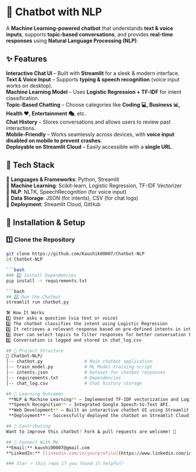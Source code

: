 # 🤖 Chatbot with NLP 

A **Machine Learning-powered chatbot** that understands **text & voice inputs**, supports **topic-based conversations**, and provides **real-time responses** using **Natural Language Processing (NLP)**.  

## ✨ Features
 **Interactive Chat UI** – Built with **Streamlit** for a sleek & modern interface.  
 **Text & Voice Input** – Supports **typing & speech recognition** (voice input works on desktop).  
 **Machine Learning Model** – Uses **Logistic Regression + TF-IDF** for intent classification.  
 **Topic-Based Chatting** – Choose categories like **Coding 💻, Business 📊, Health ❤️, Entertainment 🎭**, etc.  
 **Chat History** – Stores conversations and allows users to review past interactions.  
 **Mobile-Friendly** – Works seamlessly across devices, with **voice input disabled on mobile to prevent crashes**.  
 **Deployable on Streamlit Cloud** – Easily accessible with a **single URL**.


## 📌 Tech Stack
🔹 **Languages & Frameworks**: Python, Streamlit  
🔹 **Machine Learning**: Scikit-learn, Logistic Regression, TF-IDF Vectorizer  
🔹 **NLP**: NLTK, SpeechRecognition (for voice input)  
🔹 **Data Storage**: JSON (for intents), CSV (for chat logs)  
🔹 **Deployment**: Streamlit Cloud, GitHub  


## 🚀 Installation & Setup
### 1️⃣ Clone the Repository
```bash
git clone https://github.com/Kaushik00007/Chatbot-NLP
cd Chatbot-NLP

```bash
### 2️⃣ Install Dependencies
pip install -r requirements.txt

```bash
## 3️⃣ Run the Chatbot
streamlit run chatbot.py

🛠️ How It Works
1️⃣ User asks a question (via text or voice)
2️⃣ The chatbot classifies the intent using Logistic Regression
3️⃣ It retrieves a relevant response based on pre-defined intents in intents.json
4️⃣ User can select topics to filter responses for better conversation flow
5️⃣ Conversation is logged and stored in chat_log.csv

## 📂 Project Structure
📁 Chatbot-NLP/
│-- chatbot.py                # Main chatbot application
│-- train_model.py            # ML Model training script
│-- intents.json              # Dataset for chatbot responses
│-- requirements.txt          # Dependencies
│-- chat_log.csv              # Chat history storage

## 📖 Learning Outcomes
 **NLP & Machine Learning** – Implemented TF-IDF vectorization and Logistic Regression.
 **Speech Recognition** – Integrated Google Speech-to-Text API.
 **Web Development** – Built an interactive chatbot UI using Streamlit.
 **Deployment** – Successfully deployed the chatbot on Streamlit Cloud.

## 💙 Contributing
Want to improve this chatbot? Fork & pull requests are welcome! 🚀

## 🔗 Connect With Me
**Email:** kaushi00007@gmail.com
**LinkedIn:** [linkedin.com/in/yourprofile](https://www.linkedin.com/in/kaushik-k-dev/)

### Star ⭐ this repo if you found it helpful!





